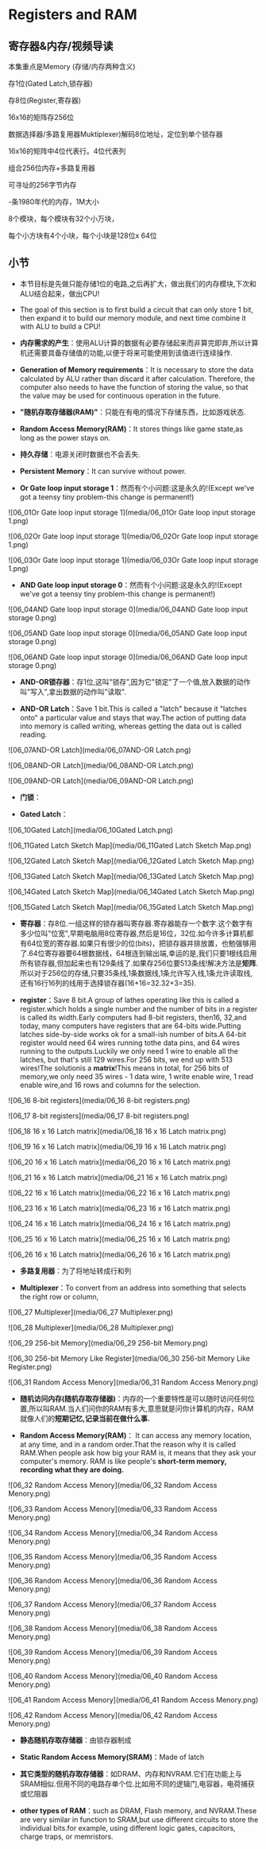 Registers and RAM
========================
## 寄存器&内存/视频导读

本集重点是Memory (存储/内存两种含义)

存1位(Gated Latch,锁存器)

存8位(Register,寄存器)

16x16的矩阵存256位

数据选择器/多路复用器Muktiplexer)解码8位地址，定位到单个锁存器

16x16的矩阵中4位代表行。4位代表列

组合256位内存+多路复用器

可寻址的256字节内存

-条1980年代的内存，1M大小

8个模块，每个模块有32个小万块，

每个小方块有4个小块，每个小块是128位x 64位
## 小节

* 本节目标是先做只能存储1位的电路,之后再扩大，做出我们的内存模块,下次和ALU结合起来，做出CPU!

* The goal of this section is to first build a circuit that can only store 1 bit, then expand it to build our memory module, and next time combine it with ALU to build a CPU!



* **内存需求的产生**：使用ALU计算的数据有必要存储起来而非算完即弃,所以计算机还需要具备存储值的功能,以便于将来可能使用到该值进行连续操作.

* **Generation of Memory requirements**：It is necessary to store the data calculated by ALU rather than discard it after calculation. Therefore, the computer also needs to have the function of storing the value, so that the value may be used for continuous operation in the future.

* **"随机存取存储器(RAM)"**：只能在有电的情况下存储东西，比如游戏状态.

* **Random Access Memory(RAM)**：It stores things like game state,as long as the power stays on.

* **持久存储**：电源关闭时数据也不会丢失.

* **Persistent Memory**：It can survive without power.

* **Or Gate loop input storage 1**：然而有个小问题:这是永久的!(Except we've got a teensy tiny problem-this change is permanent!)

![06_01Or Gate loop input storage 1](media/06_01Or Gate loop input storage 1.png)

![06_02Or Gate loop input storage 1](media/06_02Or Gate loop input storage 1.png)

![06_03Or Gate loop input storage 1](media/06_03Or Gate loop input storage 1.png)

* **AND Gate loop input storage 0**：然而有个小问题:这是永久的!(Except we've got a teensy tiny problem-this change is permanent!)

![06_04AND Gate loop input storage 0](media/06_04AND Gate loop input storage 0.png)

![06_05AND Gate loop input storage 0](media/06_05AND Gate loop input storage 0.png)

![06_06AND Gate loop input storage 0](media/06_06AND Gate loop input storage 0.png)

* **AND-OR锁存器**：存1位,这叫"锁存”,因为它"锁定"了一个值,放入数据的动作叫"写入",拿出数据的动作叫”读取".

* **AND-OR Latch**：Save 1 bit.This is called a "latch" because it "latches onto" a particular value and stays that way.The action of putting data into memory is called writing, whereas getting the data out is called reading.

![06_07AND-OR Latch](media/06_07AND-OR Latch.png)

![06_08AND-OR Latch](media/06_08AND-OR Latch.png)

![06_09AND-OR Latch](media/06_09AND-OR Latch.png)

* **门锁**：

* **Gated Latch**：

![06_10Gated Latch](media/06_10Gated Latch.png)

![06_11Gated Latch Sketch Map](media/06_11Gated Latch Sketch Map.png)

![06_12Gated Latch Sketch Map](media/06_12Gated Latch Sketch Map.png)

![06_13Gated Latch Sketch Map](media/06_13Gated Latch Sketch Map.png)

![06_14Gated Latch Sketch Map](media/06_14Gated Latch Sketch Map.png)

![06_15Gated Latch Sketch Map](media/06_15Gated Latch Sketch Map.png)

* **寄存器**：存8位.一组这样的锁存器叫寄存器.寄存器能存一个数字.这个数字有多少位叫"位宽",早期电脑用8位寄存器,然后是16位，32位.如今许多计算机都有64位宽的寄存器.如果只有很少的位(bits)，把锁存器并排放置，也勉强够用了.64位寄存器要64根数据线，64根连到输出端,幸运的是,我们只要1根线启用所有锁存器,但加起来也有129条线了.如果存256位要513条线!解决方法是**矩阵**.所以对于256位的存储,只要35条线,1条数据线,1条允许写入线,1条允许读取线,还有16行16列的线用于选择锁存器(16+16=32.32+3=35).

* **register**：Save 8 bit.A group of lathes operating like this is called a register.which holds a single number and the number of bits in a register is called its width.Early computers had 8-bit registers, then16, 32,and today, many computers have registers that are 64-bits wide.Putting latches side-by-side works ok for a small-ish number of bits.A 64-bit register would need 64 wires running tothe data pins, and 64 wires running to the outputs.Luckily we only need 1 wire to enable all the latches, but that's still 129 wires.For 256 bits, we end up with 513 wires!The solutionis a **matrix**!This means in total, for 256 bits of memory,we only need 35 wires - 1 data wire, 1 write enable wire, 1 read enable wire,and 16 rows and columns for the selection.

![06_16 8-bit registers](media/06_16 8-bit registers.png)

![06_17 8-bit registers](media/06_17 8-bit registers.png)

![06_18 16 x 16 Latch matrix](media/06_18 16 x 16 Latch matrix.png)

![06_19 16 x 16 Latch matrix](media/06_19 16 x 16 Latch matrix.png)

![06_20 16 x 16 Latch matrix](media/06_20 16 x 16 Latch matrix.png)

![06_21 16 x 16 Latch matrix](media/06_21 16 x 16 Latch matrix.png)

![06_22 16 x 16 Latch matrix](media/06_22 16 x 16 Latch matrix.png)

![06_23 16 x 16 Latch matrix](media/06_23 16 x 16 Latch matrix.png)

![06_24 16 x 16 Latch matrix](media/06_24 16 x 16 Latch matrix.png)

![06_25 16 x 16 Latch matrix](media/06_25 16 x 16 Latch matrix.png)

![06_26 16 x 16 Latch matrix](media/06_26 16 x 16 Latch matrix.png)

* **多路复用器**：为了将地址转成行和列

* **Multiplexer**：To convert from an address into something that selects the right row or column,

![06_27 Multiplexer](media/06_27 Multiplexer.png)

![06_28 Multiplexer](media/06_28 Multiplexer.png)

![06_29 256-bit Memory](media/06_29 256-bit Memory.png)

![06_30 256-bit Memory Like Register](media/06_30 256-bit Memory Like Register.png)

![06_31 Random Access Menory](media/06_31 Random Access Menory.png)

* **随机访问内存(随机存取存储器)**：内存的一个重要特性是可以随时访问任何位置,所以叫RAM.当人们问你的RAM有多大,意思就是问你计算机的内存，RAM就像人们的**短期记忆,记录当前在做什么事.**

* **Random Access Memory(RAM)**： It can access any memory location, at any time, and in a random order.That the reason why it is called RAM.When people ask how big your RAM is, it means that they ask your computer's memory. RAM is like people's **short-term memory, recording what they are doing.**

![06_32 Random Access Menory](media/06_32 Random Access Menory.png)

![06_33 Random Access Menory](media/06_33 Random Access Menory.png)

![06_34 Random Access Menory](media/06_34 Random Access Menory.png)

![06_35 Random Access Menory](media/06_35 Random Access Menory.png)

![06_36 Random Access Menory](media/06_36 Random Access Menory.png)

![06_37 Random Access Menory](media/06_37 Random Access Menory.png)

![06_38 Random Access Menory](media/06_38 Random Access Menory.png)

![06_39 Random Access Menory](media/06_39 Random Access Menory.png)

![06_40 Random Access Menory](media/06_40 Random Access Menory.png)

![06_41 Random Access Menory](media/06_41 Random Access Menory.png)

![06_42 Random Access Menory](media/06_42 Random Access Menory.png)

* **静态随机存取存储器**：由锁存器制成

* **Static Random Access Memory(SRAM)**：Made of latch

* **其它类型的随机存取存储器**：如DRAM、内存和NVRAM.它们在功能上与SRAM相似.但用不同的电路存单个位.比如用不同的逻辑门,电容器，电荷捕获或忆阻器

* **other types of RAM**：such as DRAM, Flash memory, and NVRAM.These are very similar in function to SRAM,but use different circuits to store the individual  bits.for example, using different logic gates, capacitors, charge traps, or memristors.


